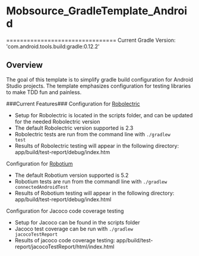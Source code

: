 # Mobsource_GradleTemplate_Android #
================================
Current Gradle Version: 'com.android.tools.build:gradle:0.12.2'


## Overview ##
The goal of this template is to simplify gradle build configuration for Android Studio projects.  The template emphasizes configuration for testing libraries to make TDD fun and painless.

###Current Features###
Configuration for [Robolectric](https://github.com/robolectric/robolectric)

* Setup for Robolectric is located in the scripts folder, and can be updated for the needed Robolectric version
* The default Robolectric version supported is 2.3
* Robolectric tests are run from the command line with <code>./gradlew test</code>
* Results of Robolectric testing will appear in the following directory: app/build/test-report/debug/index.htm


Configuration for [Robotium](https://code.google.com/p/robotium/)

* The default Robotium version supported is 5.2
* Robotium tests are run from the commandl line with <code>./gradlew connectedAndroidTest</code>
* Results of Robotium testing will appear in the following directory: app/build/test-report/debug/index.html

Configuration for Jacoco code coverage testing

* Setup for Jacoco can be found in the scripts folder
* Jacoco test coverage can be run with <code>./gradlew jacocoTestReport</code>
* Results of jacoco code coverage testing: app/build/test-report/jacocoTestReport/html/index.html

